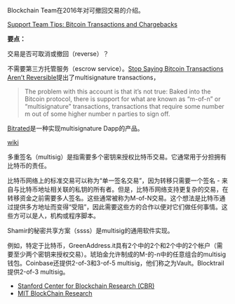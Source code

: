 Blockchain Team在2016年对可撤回交易的介绍。

[Support Team Tips: Bitcoin Transactions and Chargebacks](https://blog.blockchain.com/2016/06/16/support-team-tips-bitcoin-transactions-and-chargebacks/)

**要点：**

交易是否可取消或撤回（reverse）？

不需要第三方托管服务（escrow service）。[Stop Saying Bitcoin Transactions Aren’t Reversible](https://blog.elidourado.com/stop-saying-bitcoin-transactions-arent-reversible-51a74003e226)提出了multisignature transactions，

> The problem with this account is that it’s not true: Baked into the Bitcoin protocol, there is support for what are known as “m-of-n” or “multisignature” transactions, transactions that require some number m out of some higher number n parties to sign off.

[Bitrated](https://www.bitrated.com/about)是一种实现multisignature Dapp的产品。

[wiki](https://en.bitcoin.it/wiki/Multisignature)

多重签名（multisig）是指需要多个密钥来授权比特币交易。它通常用于分担拥有比特币的责任。

比特币网络上的标准交易可以称为“单一签名交易”，因为转移只需要一个签名 - 来自与比特币地址相关联的私钥的所有者。但是，比特币网络支持更复杂的交易，在转移资金之前需要多人签名。这些通常被称为M-of-N交易。这个想法是比特币通过提供多方地址而变得“受阻”，因此需要这些方的合作以便对它们做任何事情。这些方可以是人，机构或程序脚本。

Shamir的秘密共享方案（ssss）是multisig的通用软件实现。

例如，特定于比特币，GreenAddress.it具有2个中的2个和2个中的2个帐户（需要至少两个密钥来授权交易）。琥珀金允许制成的M-的-n中的任意组合的multisig钱包。Coinbase还提供2-of-3和3-of-5 multisig，他们称之为Vault。Blocktrail提供2-of-3 multisig。


* [Stanford Center for Blockchain Research (CBR)](https://cbr.stanford.edu/)
* [MIT BlockChain Research](http://blockchain.mit.edu/)
